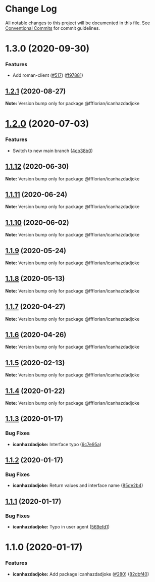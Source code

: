 # Change Log

All notable changes to this project will be documented in this file.
See [Conventional Commits](https://conventionalcommits.org) for commit guidelines.

# 1.3.0 (2020-09-30)


### Features

* Add roman-client ([#517](https://github.com/ffflorian/api-clients/tree/main/packages/icanhazdadjoke/issues/517)) ([ff97881](https://github.com/ffflorian/api-clients/tree/main/packages/icanhazdadjoke/commit/ff97881a1fc0bcc5938fa6a2ed842cdbf30d2a7a))





## [1.2.1](https://github.com/ffflorian/api-clients/tree/main/packages/icanhazdadjoke/compare/@ffflorian/icanhazdadjoke@1.2.0...@ffflorian/icanhazdadjoke@1.2.1) (2020-08-27)

**Note:** Version bump only for package @ffflorian/icanhazdadjoke





# [1.2.0](https://github.com/ffflorian/api-clients/tree/main/packages/icanhazdadjoke/compare/@ffflorian/icanhazdadjoke@1.1.12...@ffflorian/icanhazdadjoke@1.2.0) (2020-07-03)


### Features

* Switch to new main branch ([4cb38b0](https://github.com/ffflorian/api-clients/tree/main/packages/icanhazdadjoke/commit/4cb38b0))





## [1.1.12](https://github.com/ffflorian/api-clients/tree/main/packages/icanhazdadjoke/compare/@ffflorian/icanhazdadjoke@1.1.11...@ffflorian/icanhazdadjoke@1.1.12) (2020-06-30)

**Note:** Version bump only for package @ffflorian/icanhazdadjoke





## [1.1.11](https://github.com/ffflorian/api-clients/tree/main/packages/icanhazdadjoke/compare/@ffflorian/icanhazdadjoke@1.1.10...@ffflorian/icanhazdadjoke@1.1.11) (2020-06-24)

**Note:** Version bump only for package @ffflorian/icanhazdadjoke





## [1.1.10](https://github.com/ffflorian/api-clients/tree/main/packages/icanhazdadjoke/compare/@ffflorian/icanhazdadjoke@1.1.9...@ffflorian/icanhazdadjoke@1.1.10) (2020-06-02)

**Note:** Version bump only for package @ffflorian/icanhazdadjoke





## [1.1.9](https://github.com/ffflorian/api-clients/tree/main/packages/icanhazdadjoke/compare/@ffflorian/icanhazdadjoke@1.1.8...@ffflorian/icanhazdadjoke@1.1.9) (2020-05-24)

**Note:** Version bump only for package @ffflorian/icanhazdadjoke





## [1.1.8](https://github.com/ffflorian/api-clients/tree/main/packages/icanhazdadjoke/compare/@ffflorian/icanhazdadjoke@1.1.7...@ffflorian/icanhazdadjoke@1.1.8) (2020-05-13)

**Note:** Version bump only for package @ffflorian/icanhazdadjoke





## [1.1.7](https://github.com/ffflorian/api-clients/tree/main/packages/icanhazdadjoke/compare/@ffflorian/icanhazdadjoke@1.1.6...@ffflorian/icanhazdadjoke@1.1.7) (2020-04-27)

**Note:** Version bump only for package @ffflorian/icanhazdadjoke





## [1.1.6](https://github.com/ffflorian/api-clients/tree/main/packages/icanhazdadjoke/compare/@ffflorian/icanhazdadjoke@1.1.5...@ffflorian/icanhazdadjoke@1.1.6) (2020-04-26)

**Note:** Version bump only for package @ffflorian/icanhazdadjoke





## [1.1.5](https://github.com/ffflorian/api-clients/tree/main/packages/icanhazdadjoke/compare/@ffflorian/icanhazdadjoke@1.1.4...@ffflorian/icanhazdadjoke@1.1.5) (2020-02-13)

**Note:** Version bump only for package @ffflorian/icanhazdadjoke





## [1.1.4](https://github.com/ffflorian/api-clients/tree/main/packages/icanhazdadjoke/compare/@ffflorian/icanhazdadjoke@1.1.3...@ffflorian/icanhazdadjoke@1.1.4) (2020-01-22)

**Note:** Version bump only for package @ffflorian/icanhazdadjoke





## [1.1.3](https://github.com/ffflorian/api-clients/tree/main/packages/icanhazdadjoke/compare/@ffflorian/icanhazdadjoke@1.1.2...@ffflorian/icanhazdadjoke@1.1.3) (2020-01-17)


### Bug Fixes

* **icanhazdadjoke:** Interface typo ([6c7e95a](https://github.com/ffflorian/api-clients/tree/main/packages/icanhazdadjoke/commit/6c7e95a))





## [1.1.2](https://github.com/ffflorian/api-clients/tree/main/packages/icanhazdadjoke/compare/@ffflorian/icanhazdadjoke@1.1.1...@ffflorian/icanhazdadjoke@1.1.2) (2020-01-17)


### Bug Fixes

* **icanhazdadjoke:** Return values and interface name ([85de2b4](https://github.com/ffflorian/api-clients/tree/main/packages/icanhazdadjoke/commit/85de2b4))





## [1.1.1](https://github.com/ffflorian/api-clients/tree/main/packages/icanhazdadjoke/compare/@ffflorian/icanhazdadjoke@1.1.0...@ffflorian/icanhazdadjoke@1.1.1) (2020-01-17)


### Bug Fixes

* **icanhazdadjoke:** Typo in user agent ([569efd1](https://github.com/ffflorian/api-clients/tree/main/packages/icanhazdadjoke/commit/569efd1))





# 1.1.0 (2020-01-17)


### Features

* **icanhazdadjoke:** Add package icanhazdadjoke ([#280](https://github.com/ffflorian/api-clients/tree/main/packages/icanhazdadjoke/issues/280)) ([82dbf40](https://github.com/ffflorian/api-clients/tree/main/packages/icanhazdadjoke/commit/82dbf40))
